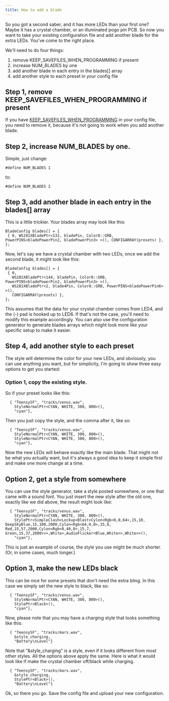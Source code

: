 ```yaml
---
title: How to add a blade
---
```


So you got a second saber, and it has more LEDs than your first one? Maybe it has a crystal chamber, or an illuminated pogo pin PCB. So now you want to take your existing configuration file and add another blade for the extra LEDs. You've come to the right place.

We'll need to do four things:
1. remove KEEP_SAVEFILES_WHEN_PROGRAMMING if present
2. increase NUM_BLADES by one
3. add another blade in each entry in the blades[] array
4. add another style to each preset in your config file

## Step 1, remove KEEP_SAVEFILES_WHEN_PROGRAMMING if present
If you have [KEEP_SAVEFILES_WHEN_PROGRAMMING](/config/the-config_top-section.html#keepsavefileswhenprogramming) in your config file, you need to remove it, because it's not going to work when you add another blade.

## Step 2, increase NUM_BLADES by one.
Simple, just change:
```
#define NUM_BLADES 1
```
to:
```
#define NUM_BLADES 2
```
## Step 3, add another blade in each entry in the blades[] array
This is a little trickier. Your blades array may look like this:
```
BladeConfig blades[] = {
 { 0, WS281XBladePtr<132, bladePin, Color8::GRB, PowerPINS<bladePowerPin2, bladePowerPin3> >(), CONFIGARRAY(presets) },
};
```
Now, let's say we have a crystal chamber with two LEDs, once we add the second blade, it might look like this:
```
BladeConfig blades[] = {
 { 0,
   WS281XBladePtr<144, bladePin, Color8::GRB, PowerPINS<bladePowerPin2, bladePowerPin3> >(),
   WS281XBladePtr<2, blade4Pin, Color8::GRB, PowerPINS<bladePowerPin6> >(),
   CONFIGARRAY(presets) },
};
```
This assumes that the data for your crystal chamber comes from LED4, and the (-) pad is hooked up to LED6. If that's not the case, you'll need to modify this example accordingly. You can also use the configuration generator to generate blades arrays which might look more like your specific setup to make it easier.

## Step 4, add another style to each preset
The style will determine the color for your new LEDs, and obviously, you can use anything you want, but for simplicity, I'm going to show three easy options to get you started:

### Option 1, copy the existing style.
So if your preset looks like this:
```
  { "TeensySF", "tracks/venus.wav",
    StyleNormalPtr<CYAN, WHITE, 300, 800>(),
    "cyan"},
```
Then you just copy the style, and the comma after it, like so:

```
  { "TeensySF", "tracks/venus.wav",
    StyleNormalPtr<CYAN, WHITE, 300, 800>(),
    StyleNormalPtr<CYAN, WHITE, 300, 800>(),
    "cyan"},
```

Now the new LEDs will behave exactly like the main blade. That might not be what you actually want, but it's always a good idea to keep it simple first and make one more change at a time.

## Option 2, get a style from somewhere
You can use the style generator, take a style posted somewhere, or one that came with a sound font. You just insert the new style after the old one, exactly like we did above, the result might look like:


```
  { "TeensySF", "tracks/venus.wav",
    StyleNormalPtr<CYAN, WHITE, 300, 800>(),
    StylePtr<SimpleClash<Lockup<Blast<Cylon<Rgb<0,0,64>,15,10, DeepSkyBlue,15,100,2000,Cylon<Rgb<64,0,0>,15,6, Red,15,57,2000,Cylon<Rgb<0,40,0>,15,7, Green,15,37,2000>>>,White>,AudioFlicker<Blue,White>>,White>>(),
    "cyan"},
```

This is just an example of course, the style you use might be much shorter. (Or, in some cases, much longer.)

## Option 3, make the new LEDs black
This can be nice for some presets that don't need the extra bling. In this case we simply set the new style to black, like so:
```
  { "TeensySF", "tracks/venus.wav",
    StyleNormalPtr<CYAN, WHITE, 300, 800>(),
    StylePtr<Black>(),
    "cyan"},
```

Now, please note that you may have a charging style that looks something like this:

```
  { "TeensySF", "tracks/mars.wav",
    &style_charging,
    "Battery\nLevel"}
```
Note that "&style_charging" *is* a style, even if it looks different from most other styles. All the options above apply the same. Here is what it would look like if make the crystal chamber off/black while charging.
```
  { "TeensySF", "tracks/mars.wav",
    &style_charging,
    StylePtr<Black>(),
    "Battery\nLevel"}
```

Ok, so there you go. Save the config file and upload your new configuration.
